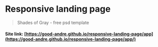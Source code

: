 # Responsive landing page
> Shades of Gray - free psd template

#### Site link: [https://good-andre.github.io/responsive-landing-page/app](https://good-andre.github.io/responsive-landing-page/app/)